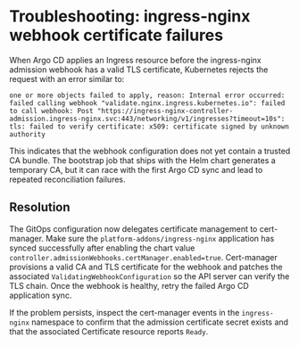 # Troubleshooting: ingress-nginx webhook certificate failures

When Argo CD applies an Ingress resource before the ingress-nginx admission webhook has a valid TLS certificate,
Kubernetes rejects the request with an error similar to:

```
one or more objects failed to apply, reason: Internal error occurred: failed calling webhook "validate.nginx.ingress.kubernetes.io": failed to call webhook: Post "https://ingress-nginx-controller-admission.ingress-nginx.svc:443/networking/v1/ingresses?timeout=10s": tls: failed to verify certificate: x509: certificate signed by unknown authority
```

This indicates that the webhook configuration does not yet contain a trusted CA bundle. The bootstrap job that ships with the
Helm chart generates a temporary CA, but it can race with the first Argo CD sync and lead to repeated reconciliation failures.

## Resolution

The GitOps configuration now delegates certificate management to cert-manager. Make sure the `platform-addons/ingress-nginx`
application has synced successfully after enabling the chart value `controller.admissionWebhooks.certManager.enabled=true`.
Cert-manager provisions a valid CA and TLS certificate for the webhook and patches the associated `ValidatingWebhookConfiguration`
so the API server can verify the TLS chain. Once the webhook is healthy, retry the failed Argo CD application sync.

If the problem persists, inspect the cert-manager events in the `ingress-nginx` namespace to confirm that the admission
certificate secret exists and that the associated Certificate resource reports `Ready`.
